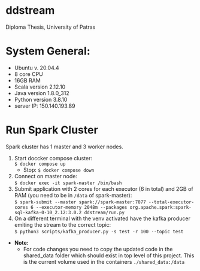# ddstream
Diploma Thesis, University of Patras

# System General:
- Ubuntu v. 20.04.4
- 8 core CPU
- 16GB RAM
- Scala version 2.12.10
- Java version 1.8.0_312
- Python version 3.8.10
- server IP: 150.140.193.89


# Run Spark Cluster
Spark cluster has 1 master and 3 worker nodes.

1. Start doccker compose cluster:   
`$ docker compose up`
    * Stop: `$ docker compose down`
2. Connect on master node:   
`$ docker exec -it spark-master /bin/bash`  
2. Submit application  with 2 cores for each executor (6 in total) and 2GB of RAM (you need to be in `/data` of spark-master):  
`$ spark-submit --master spark://spark-master:7077 --total-executor-cores 6 --executor-memory 2048m --packages org.apache.spark:spark-sql-kafka-0-10_2.12:3.0.2 ddstream/run.py`
4. On a different terminal with the venv activated have the kafka producer emiting the stream to the correct topic:  
`$ python3 scripts/kafka_producer.py -s test -r 100 --topic test`

- **Note:** 
    - For code changes you need to copy the updated code in the shared_data folder which should exist in top level of this project. This is the current volume used in the containers `./shared_data:/data`
